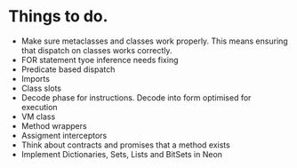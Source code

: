 #  Things to do.

* Make sure metaclasses and classes work properly. This means ensuring that dispatch on classes works correctly.
* FOR statement tyoe inference needs fixing
* Predicate based dispatch
* Imports
* Class slots
* Decode phase for instructions. Decode into form optimised for execution
* VM class
* Method wrappers
* Assigment interceptors
* Think about contracts and promises that a method exists
* Implement Dictionaries, Sets, Lists and BitSets in Neon

